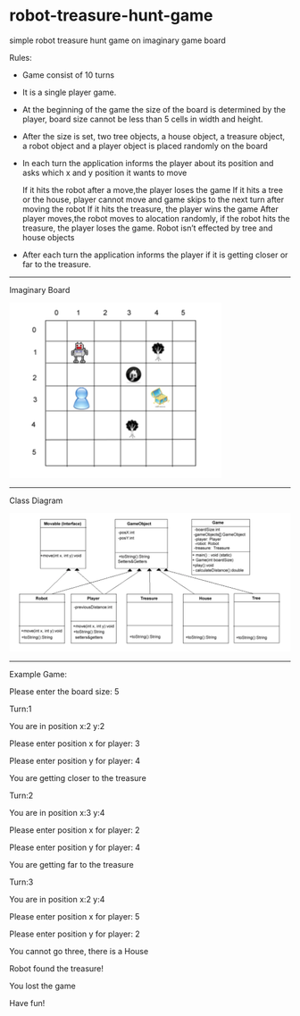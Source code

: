 # robot-treasure-hunt-game
simple robot treasure hunt game on imaginary game board

Rules:
- Game consist of 10 turns
- It is a single player game.
- At the beginning of the game the size of the board is determined by the player, board size
cannot be less than 5 cells in width and height.
- After the size is set, two tree objects, a house object, a treasure object, a robot object and a
player object is placed randomly on the board
- In each turn the application informs the player about its position and asks which x and y position
it wants to move

  If it hits the robot after a move,the player loses the game
  If it hits a tree or the house, player cannot move and game skips to the next turn after moving the robot
  If it hits the treasure, the player wins the game
  After player moves,the robot moves to alocation randomly, if the robot hits the treasure, the player loses the game. Robot     isn’t effected by tree and house objects

- After each turn the application informs the player if it is getting closer or far to the treasure.
------------------------------
Imaginary Board

![alt text](https://github.com/yspolat/robot-treasure-hunt-game/blob/master/imaginary_board_v2.png?raw=true)

------------------------------
Class Diagram

![alt text](https://github.com/yspolat/robot-treasure-hunt-game/blob/master/class_diagram.png?raw=true)



------------------------------
Example Game:

Please enter the board size:
5

Turn:1

You are in position x:2 y:2

Please enter position x for player:
3

Please enter position y for player:
4

You are getting closer to the treasure

Turn:2

You are in position x:3 y:4

Please enter position x for player:
2

Please enter position y for player:
4

You are getting far to the treasure

Turn:3

You are in position x:2 y:4

Please enter position x for player:
5

Please enter position y for player:
2

You cannot go three, there is a House

Robot found the treasure!

You lost the game

Have fun!


